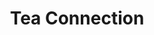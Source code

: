 ---
title: "Tea Connection"
url: /ciudad-autonoma-de-buenos-aires/tea-connection-formosa/
shop: Tee
---